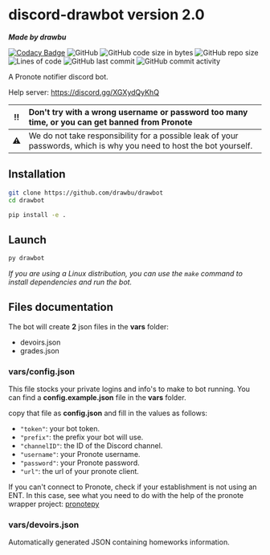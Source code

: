 # discord-drawbot version 2.0
***Made by drawbu***

[![Codacy Badge](https://api.codacy.com/project/badge/Grade/95fca3eeb6184cd487b0bcca0bcd1d2e)](https://app.codacy.com/gh/drawbu/drawbot?utm_source=github.com&utm_medium=referral&utm_content=drawbu/drawbot&utm_campaign=Badge_Grade_Settings)
![GitHub](https://img.shields.io/github/license/drawbu/drawbot)
![GitHub code size in bytes](https://img.shields.io/github/languages/code-size/drawbu/drawbot)
![GitHub repo size](https://img.shields.io/github/repo-size/drawbu/drawbot)
![Lines of code](https://img.shields.io/tokei/lines/github/drawbu/drawbot)
![GitHub last commit](https://img.shields.io/github/last-commit/drawbu/drawbot)
![GitHub commit activity](https://img.shields.io/github/commit-activity/y/drawbu/drawbot)

A Pronote notifier discord bot.

Help server: https://discord.gg/XGXydQyKhQ

|  :bangbang:  | Don't try with a wrong username or password too many time, or you can get banned from Pronote                        |
|:------------:|:---------------------------------------------------------------------------------------------------------------------|
|  :warning:   | We do not take responsibility for a possible leak of your passwords, which is why you need to host the bot yourself. |

## Installation

```sh
git clone https://github.com/drawbu/drawbot
cd drawbot

pip install -e .
```

## Launch
```sh
py drawbot
```

*If you are using a Linux distribution, you can use the `make` command to install dependencies and run the bot.*

## Files documentation

The bot will create **2** json files in the **vars** folder:

-   devoirs.json
-   grades.json

### vars/config.json

This file stocks your private logins and info's to make to bot running.
You can find a **config.example.json** file in the **vars** folder.

copy that file as **config.json** and fill in the values as follows:

- `"token"`: your bot token. <br>
- `"prefix"`: the prefix your bot will use. <br>
- `"channelID"`: the ID of the Discord channel. <br>
- `"username"`: your Pronote username. <br>
- `"password"`: your Pronote password. <br>
- `"url"`: the url of your pronote client. <br>

If you can't connect to Pronote, check if your establishment is not using an 
ENT. In this case, see what you need to do with the help of the pronote wrapper 
project: [pronotepy](https://github.com/bain3/pronotepy)

### vars/devoirs.json
Automatically generated JSON containing homeworks information.
